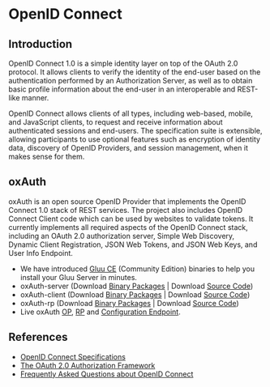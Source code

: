 # OpenID Connect

## Introduction

OpenID Connect 1.0 is a simple identity layer on top of the OAuth 2.0
protocol. It allows clients to verify the identity of the end-user based
on the authentication performed by an Authorization Server, as well as
to obtain basic profile information about the end-user in an
interoperable and REST-like manner.

OpenID Connect allows clients of all types, including web-based, mobile,
and JavaScript clients, to request and receive information about
authenticated sessions and end-users. The specification suite is
extensible, allowing participants to use optional features such as
encryption of identity data, discovery of OpenID Providers, and session
management, when it makes sense for them.

## oxAuth

oxAuth is an open source OpenID Provider that implements the OpenID
Connect 1.0 stack of REST services. The project also includes OpenID
Connect Client code which can be used by websites to validate tokens. It
currently implements all required aspects of the OpenID Connect stack,
including an OAuth 2.0 authorization server, Simple Web Discovery,
Dynamic Client Registration, JSON Web Tokens, and JSON Web Keys, and
User Info Endpoint.

 - We have introduced [Gluu CE](http://www.gluu.org/docs/articles/gluu-server-ce/) (Community Edition) binaries to help you install your Gluu Server in minutes.
 - oxAuth-server (Download [Binary Packages](http://ox.gluu.org/maven/org/xdi/oxauth-server/) | Download [Source Code](https://github.com/GluuFederation/oxAuth))
 - oxAuth-client (Download [Binary Packages](http://ox.gluu.org/maven/org/xdi/oxauth-client/) | Download [Source Code](https://github.com/GluuFederation/oxAuth/tree/master/Client))
 - oxAuth-rp (Download [Binary Packages](http://ox.gluu.org/maven/org/xdi/oxauth-rp/) | Download [Source Code](https://github.com/GluuFederation/oxAuth/tree/master/RP))
 - Live oxAuth [OP](https://seed.gluu.org/oxauth), [RP](https://seed.gluu.org/oxauth-rp) and [Configuration Endpoint](https://seed.gluu.org/.well-known/openid-configuration).

## References
- [OpenID Connect Specifications](http://openid.net/connect/)
- [The OAuth 2.0 Authorization Framework](http://tools.ietf.org/html/rfc6749)
- [Frequently Asked Questions about OpenID Connect](http://openid.net/connect/faq/)
